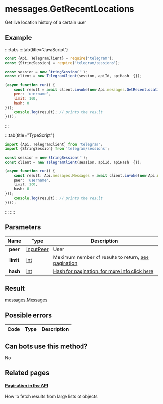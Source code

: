 # messages.GetRecentLocations

Get live location history of a certain user



## Example

::::tabs
:::tab{title="JavaScript"}
```js
const {Api, TelegramClient} = require('telegram');
const {StringSession} = require('telegram/sessions');

const session = new StringSession('');
const client = new TelegramClient(session, apiId, apiHash, {});

(async function run() {
    const result = await client.invoke(new Api.messages.GetRecentLocations({
    peer: 'username',
    limit: 100,
    hash: 0
}));
    console.log(result); // prints the result
})();
```
:::

:::tab{title="TypeScript"}
```ts
import {Api, TelegramClient} from 'telegram';
import {StringSession} from 'telegram/sessions';

const session = new StringSession('');
const client = new TelegramClient(session, apiId, apiHash, {});

(async function run() {
    const result: Api.messages.Messages = await client.invoke(new Api.messages.GetRecentLocations({
    peer: 'username',
    limit: 100,
    hash: 0
}));
    console.log(result); // prints the result
})();
```
:::
::::



## Parameters

| Name | Type | Description |
| :--: | ---- | ----------- |
| **peer** | [InputPeer](https://core.telegram.org/type/InputPeer) | User 
| **limit** | [int](https://core.telegram.org/type/int) | Maximum number of results to return, [see pagination](https://core.telegram.org/api/offsets) 
| **hash** | [int](https://core.telegram.org/type/int) | [Hash for pagination, for more info click here](https://core.telegram.org/api/offsets#hash-generation) 


## Result

[messages.Messages](https://core.telegram.org/type/messages.Messages)



## Possible errors

| Code | Type | Description |
| :--: | ---- | ----------- |


## Can bots use this method?

No

## Related pages

#### [Pagination in the API](https://core.telegram.org/api/offsets)

How to fetch results from large lists of objects.




